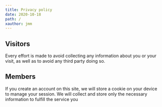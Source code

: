 ```yaml
---
title: Privacy policy
date: 2020-10-18
path: /
xauthor: jmm
---
```


## Visitors

Every effort is made to avoid collecting any information about you or your visit, as
well as to avoid any third party doing so. 

## Members

If you create an account on this site, we will store a cookie on your device to manage
your session. We will collect and store only the necessary information to fulfill the
service you
